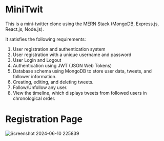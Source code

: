# MiniTwit
This is a mini-twitter clone using the MERN Stack (MongoDB, Express.js, React.js, Node.js).

It satisfies the following requirements: 
1. User registration and authentication system
2. User registration with a unique username and password
3. User Login and Logout
4. Authentication using JWT (JSON Web Tokens)
5. Database schema using MongoDB to store user data, tweets, and follower information.
6. Creating, editing, and deleting tweets.
7. Follow/Unfollow any user.
8. View the timeline, which displays tweets from followed users in chronological order.

# Registration Page
![Screenshot 2024-06-10 225839](https://github.com/chhetri-aryan/MiniTwit/assets/72271864/330a6aa4-a217-4db0-b823-09c78e928ae1)
